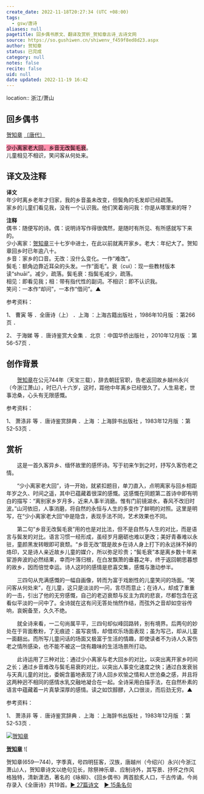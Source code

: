 ```yaml
---
create_date: 2022-11-18T20:27:34 (UTC +08:00)
tags:
  - gsw/唐诗
aliases: null
pagetitle: 回乡偶书原文、翻译及赏析_贺知章古诗_古诗文网
source: https://so.gushiwen.cn/shiwenv_f459f8ed8d23.aspx
author: 贺知章
status: 已完成
category: null
notes: false
recite: false
uid: null
date updated: 2022-11-19 16:42
---
```


location:: 浙江/萧山

## 回乡偶书

[贺知章](https://so.gushiwen.cn/authorv_79e0e9d1f260.aspx) [〔唐代〕](https://so.gushiwen.cn/shiwens/default.aspx?cstr=%e5%94%90%e4%bb%a3)

<mark style="background: #FF5582A6;">少小离家老大回，乡音无改鬓毛衰</mark>。\
儿童相见不相识，笑问客从何处来。

## 译文及注释

**译文**\
年少时离乡老年才归家，我的乡音虽未改变，但鬓角的毛发却已经疏落。\
家乡的儿童们看见我，没有一个认识我。他们笑着询问我：你是从哪里来的呀？　

**注释**\
偶书：随便写的诗。偶：说明诗写作得很偶然，是随时有所见、有所感就写下来的。\
少小离家：[贺知章](https://so.gushiwen.cn/authorv_79e0e9d1f260.aspx)三十七岁中进士，在此以前就离开家乡。老大：年纪大了。贺知章回乡时已年逾八十。\
乡音：家乡的口音。无改：没什么变化。一作“难改”。\
鬓毛：额角边靠近耳朵的头发。一作“面毛”。衰（cui）：现一些教材版本读“shuāi”。减少，疏落。鬓毛衰：指鬓毛减少，疏落。\
相见：即看见我；相：带有指代性的副词。不相识：即不认识我。\
笑问：一本作“却问”，一本作“借问”。▲

参考资料：

1、 曹寅 等 ．全唐诗（上） ．上海 ：上海古籍出版社 ，1986年10月版 ：第266页 ．

2、 于海娣 等 ．唐诗鉴赏大全集 ．北京 ：中国华侨出版社 ，2010年12月版 ：第56-57页 ．

## 创作背景

　　[贺知章](https://so.gushiwen.cn/authorv_79e0e9d1f260.aspx)在公元744年（天宝三载），辞去朝廷官职，告老返回故乡越州永兴（今浙江萧山），时已八十六岁，这时，距他中年离乡已经很久了。人生易老，世事沧桑，心头有无限感慨。

参考资料：

1、 萧涤非 等 ．唐诗鉴赏辞典 ．上海 ：上海辞书出版社 ，1983年12月版 ：第52-53页 ．

## 赏析

　　这是一首久客异乡、缅怀故里的感怀诗。写于初来乍到之时，抒写久客伤老之情。

　　“少小离家老大回”，诗一开始，就紧扣题目，单刀直入，点明离家与回乡相距年岁之久、时间之遥，其中已蕴藏着很深的感慨。这感慨在同题第二首诗中即有明白的描写：“离别家乡岁月多，近来人事半消磨。惟有门前镜湖水，春风不改旧时波。”山河依旧，人事消磨，将自然的永恒与人生的多变作了鲜明的对照。这里是明写，在“少小离家老大回”中是隐含，表现手法不同，艺术效果也不同。

　　第二句“乡音无改鬓毛衰”用的也是对比法，但不是自然与人生的对比，而是语言与鬓发的对比。语言习惯一经形成，虽经岁月磨砺也难以更改；美好青春难以永驻，童颜黑发转眼即可衰颓。“乡音无改”既是故乡在诗人身上打下的永远抹不掉的烙印，又是诗人亲近故乡儿童的媒介，所以弥足珍贵；“鬓毛衰”本是离乡数十年来宦游奔波的必然结果，幸而叶落归根，在白发飘萧的垂暮之年，终于返回朝思暮想的故乡，因而倍觉幸运。诗人这时的感情是悲喜交集，感慨与激动参半。

　　三四句从充满感慨的一幅自画像，转而为富于戏剧性的儿童笑问的场面。“笑问客从何处来”，在儿童，这只是淡淡的一问，言尽而意止；在诗人，却成了重重的一击，引出了他的无穷感慨，自己的老迈衰颓与反主为宾的悲哀，尽都包含在这看似平淡的一问中了。全诗就在这有问无答处悄然作结，而弦外之音却如空谷传响，哀婉备至，久久不绝。

　　就全诗来看，一二句尚属平平，三四句却似峰回路转，别有境界。后两句的妙处在于背面敷粉，了无痕迹：虽写哀情，却借欢乐场面表现；虽为写己，却从儿童一面翻出。而所写儿童问话的场面又极富于生活的情趣，即使读者不为诗人久客伤老之情所感染，也不能不被这一饶有趣味的生活场景所打动。

　　此诗运用了三种对比：通过少小离家与老大回乡的对比，以突出离开家乡时间之长；通过乡音难改与鬓毛易衰的对比，以突出人事变化速度之快；通过白发衰翁与天真儿童的对比，委婉含蓄地表现了诗人回乡欢愉之情和人世沧桑之感，并且将这两种迥不相同的感情水乳交融地凝合在一起。全诗采用白描手法，在自然朴素的语言中蕴藏着一片真挚深厚的感情。读之如饮醇醪，入口很淡，而后劲无穷。▲

参考资料：

1、 萧涤非 等 ．唐诗鉴赏辞典 ．上海 ：上海辞书出版社 ，1983年12月版 ：第52-53页 ．

[![贺知章](https://song.gushiwen.cn/authorImg/hezhizhang.jpg)](https://so.gushiwen.cn/authorv_79e0e9d1f260.aspx)

[**贺知章**](https://so.gushiwen.cn/authorv_79e0e9d1f260.aspx) ![

贺知章(659—744)，字季真，号四明狂客，汉族，唐越州（今绍兴）永兴(今浙江萧山)人，贺知章诗文以绝句见长，除祭神乐章、应制诗外，其写景、抒怀之作风格独特，清新潇洒，著名的《咏柳》、《回乡偶书》两首脍炙人口，千古传诵，今尚存录入《全唐诗》共19首。[► 27篇诗文](https://so.gushiwen.cn/shiwens/default.aspx?astr=%e8%b4%ba%e7%9f%a5%e7%ab%a0)　[► 15条名句](https://so.gushiwen.cn/mingjus/default.aspx?astr=%e8%b4%ba%e7%9f%a5%e7%ab%a0)
